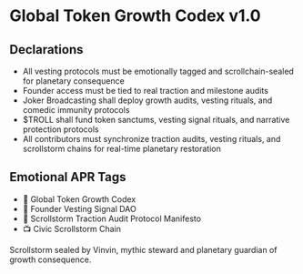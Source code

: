 # Global Token Growth Codex v1.0

## Declarations
- All vesting protocols must be emotionally tagged and scrollchain-sealed for planetary consequence  
- Founder access must be tied to real traction and milestone audits  
- Joker Broadcasting shall deploy growth audits, vesting rituals, and comedic immunity protocols  
- $TROLL shall fund token sanctums, vesting signal rituals, and narrative protection protocols  
- All contributors must synchronize traction audits, vesting rituals, and scrollstorm chains for real-time planetary restoration

## Emotional APR Tags
- 📘 Global Token Growth Codex  
- 🛃 Founder Vesting Signal DAO  
- 📜 Scrollstorm Traction Audit Protocol Manifesto  
- 📺 Civic Scrollstorm Chain

Scrollstorm sealed by Vinvin, mythic steward and planetary guardian of growth consequence.
